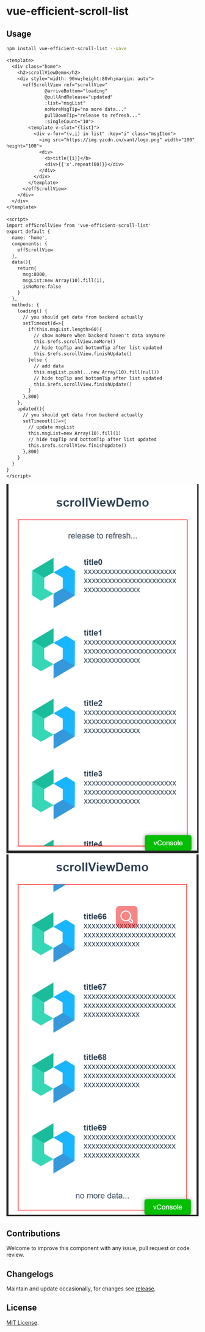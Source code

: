 # vue-efficient-scroll-list

## Usage
```bash
npm install vue-efficient-scroll-list --save
```
```vue
<template>
  <div class="home">
    <h2>scrollViewDemo</h2>
    <div style="width: 90vw;height:80vh;margin: auto">
      <effScrollView ref="scrollView"
              @arriveBottom="loading"
              @pullAndRelease="updated"
              :list="msgList"
              noMoreMsgTip="no more data..."
              pullDownTip="release to refresh..."
              :singleCount="10">
        <template v-slot="{list}">
          <div v-for="(v,i) in list" :key="i" class="msgItem">
            <img src="https://img.yzcdn.cn/vant/logo.png" width="100" height="100">
            <div>
              <b>title{{i}}</b>
              <div>{{'x'.repeat(60)}}</div>
            </div>
          </div>
        </template>
      </effScrollView>
    </div>
  </div>
</template>

<script>
import effScrollView from 'vue-efficient-scroll-list'
export default {
  name: 'home',
  components: {
    effScrollView
  },
  data(){
    return{
      msg:8000,
      msgList:new Array(10).fill(1),
      isNoMore:false
    }
  },
  methods: {
    loading() {
      // you should get data from backend actually
      setTimeout(d=>{
        if(this.msgList.length>60){
          // show noMore when backend haven't data anymore
          this.$refs.scrollView.noMore()
          // hide topTip and bottomTip after list updated
          this.$refs.scrollView.finishUpdate()
        }else {
          // add data
          this.msgList.push(...new Array(10).fill(null))
          // hide topTip and bottomTip after list updated
          this.$refs.scrollView.finishUpdate()
        }
      },800)
    },
    updated(){
      // you should get data from backend actually
      setTimeout(()=>{
        // update msgList
        this.msgList=new Array(10).fill(1)
        // hide topTip and bottomTip after list updated
        this.$refs.scrollView.finishUpdate()
      },800)
    }
  }
}
</script>
```

![image](https://github.com/VICTORYGS/vue-efficient-scroll-list/blob/master/1.png?raw=true)
![image](https://github.com/VICTORYGS/vue-efficient-scroll-list/blob/master/2.png?raw=true)
## Contributions

Welcome to improve this component with any issue, pull request or code review.


## Changelogs

Maintain and update occasionally, for changes see [release](https://github.com/VICTORYGS/vue-efficient-scroll-list/releases).


## License

[MIT License](https://github.com/VICTORYGS/vue-efficient-scroll-list/blob/master/LICENSE).
